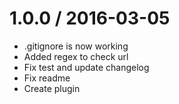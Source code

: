 1.0.0 / 2016-03-05
==================

  * .gitignore is now working
  * Added regex to check url
  * Fix test and update changelog
  * Fix readme
  * Create plugin
